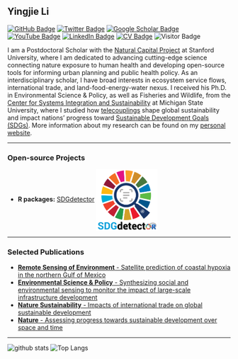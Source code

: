 ## Yingjie Li

[![GitHub Badge](https://img.shields.io/github/followers/Yingjie4Science?style=social)](https://github.com/yingjie4science?tab=followers)
[![Twitter Badge](https://img.shields.io/twitter/follow/Yingjie4Science?style=social)](https://twitter.com/yingjie4science)
[![Google Scholar Badge](https://img.shields.io/badge/Google-Scholar-lightgrey)](https://scholar.google.com/citations?user=uVeP2xAAAAAJ&hl=en)
[![YouTube Badge](https://img.shields.io/badge/My-YouTube-red)](https://www.youtube.com/@yingjieli)
[![LinkedIn Badge](https://img.shields.io/badge/My-LinkedIn-blue)](https://www.linkedin.com/in/yingjie-li-363924104/)
[![CV Badge](https://img.shields.io/badge/My-CV-critical)](https://docs.google.com/document/d/1foUW__2DxmC6NpGTjmQz7LZtA5B1zb9XPiubqugibWE/edit)
![Visitor Badge](https://visitor-badge.laobi.icu/badge?page_id=yingjie4science.yingjie4science)

I am a Postdoctoral Scholar with the [Natural Capital Project](https://naturalcapitalproject.stanford.edu/) at Stanford University, where I am dedicated to advancing cutting-edge science connecting nature exposure to human health and developing open-source tools for informing urban planning and public health policy. As an interdisciplinary scholar, I have broad interests in ecosystem service flows, international trade, and land-food-energy-water nexus. I received his Ph.D. in Environmental Science & Policy, as well as Fisheries and Wildlife, from the [Center for Systems Integration and Sustainability](https://www.canr.msu.edu/csis/) at Michigan State University, where I studied how [telecouplings](https://telecouplingtoolbox.org/) shape global sustainability and impact nations’ progress toward [Sustainable Development Goals (SDGs)](https://sdgs.un.org/goals). More information about my research can be found on my [personal website](https://yingjieli.org/).

---

### Open-source Projects

- **R packages:** [SDGdetector](https://github.com/Yingjie4Science/SDGdetector) <img src="./assets/media/icons/SDG_detector.png" align="center" height="139"/>

---

### Selected Publications

<!-- HASHNODE:START -->
- [**Remote Sensing of Environment** - Satellite prediction of coastal hypoxia in the northern Gulf of Mexico](https://doi.org/10.1016/j.rse.2022.113346)
- [**Environmental Science & Policy** - Synthesizing social and environmental sensing to monitor the impact of large-scale infrastructure development](https://doi.org/10.1016/j.envsci.2021.07.020)
- [**Nature Sustainability** - Impacts of international trade on global sustainable development](https://doi.org/10.1038/s41893-020-0572-z)
- [**Nature** - Assessing progress towards sustainable development over space and time](https://doi.org/10.1038/s41586-019-1846-3)
<!-- HASHNODE:END -->

---

![github stats](https://github-readme-stats-sigma-five.vercel.app/api?username=Yingjie4Science&show_icons=true)
![Top Langs](https://github-readme-stats-sigma-five.vercel.app/api/top-langs/?username=Yingjie4Science&langs_count=3&hide=javascript,go,html,css,tex)

<!-- ![Top Langs](https://github-readme-stats.vercel.app/api/top-langs/?username=Yingjie4Science&hide_langs_below=10) -->
